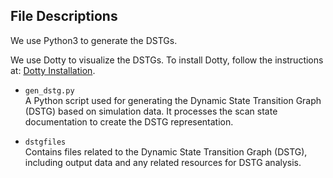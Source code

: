 
## File Descriptions 

We use Python3 to generate the DSTGs.

We use Dotty to visualize the DSTGs. To install Dotty, follow the instructions at: [Dotty Installation](https://github.com/dotenv/dotty).

- `gen_dstg.py`  
  A Python script used for generating the Dynamic State Transition Graph (DSTG) based on simulation data. It processes the scan state documentation to create the DSTG representation.

- `dstgfiles`  
  Contains files related to the Dynamic State Transition Graph (DSTG), including output data and any related resources for DSTG analysis.
